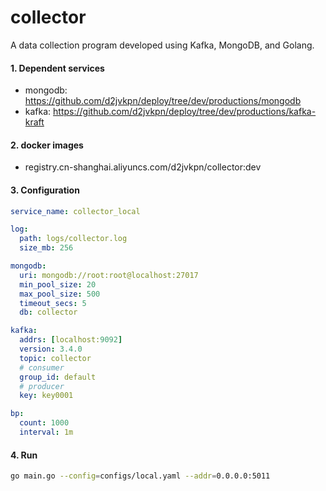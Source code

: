 # collector
A data collection program developed using Kafka, MongoDB, and Golang.

#### 1. Dependent services
- mongodb: https://github.com/d2jvkpn/deploy/tree/dev/productions/mongodb
- kafka: https://github.com/d2jvkpn/deploy/tree/dev/productions/kafka-kraft

#### 2. docker images
- registry.cn-shanghai.aliyuncs.com/d2jvkpn/collector:dev

#### 3. Configuration
```yaml
service_name: collector_local

log:
  path: logs/collector.log
  size_mb: 256

mongodb:
  uri: mongodb://root:root@localhost:27017
  min_pool_size: 20
  max_pool_size: 500
  timeout_secs: 5
  db: collector

kafka:
  addrs: [localhost:9092]
  version: 3.4.0
  topic: collector
  # consumer
  group_id: default
  # producer
  key: key0001

bp:
  count: 1000
  interval: 1m
```

#### 4. Run
```bash
go main.go --config=configs/local.yaml --addr=0.0.0.0:5011
```
